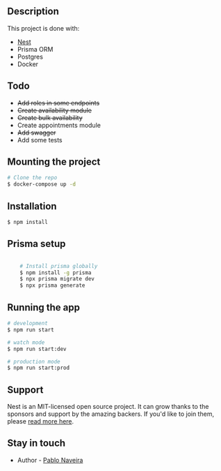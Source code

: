 
## Description

This project is done with: 
- [Nest](https://github.com/nestjs/nest)
- Prisma ORM
- Postgres
- Docker


## Todo
- ~~Add roles in some endpoints~~
- ~~Create availability module~~
- ~~Create bulk availability~~
- Create appointments module
- ~~Add swagger~~
- Add some tests

## Mounting the project

```bash
# Clone the repo
$ docker-compose up -d

```


## Installation

```bash
$ npm install
```


## Prisma setup

```bash

    # Install prisma globally
    $ npm install -g prisma
    $ npx prisma migrate dev
    $ npx prisma generate

```


## Running the app

```bash
# development
$ npm run start

# watch mode
$ npm run start:dev

# production mode
$ npm run start:prod
```


## Support

Nest is an MIT-licensed open source project. It can grow thanks to the sponsors and support by the amazing backers. If you'd like to join them, please [read more here](https://docs.nestjs.com/support).

## Stay in touch

- Author - [Pablo Naveira](https://github.com/anbrela)



